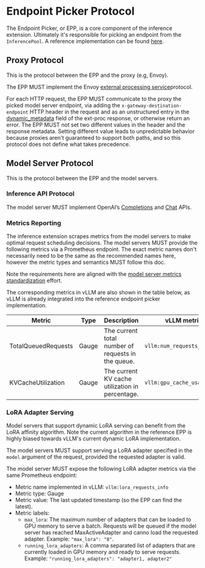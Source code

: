 # Endpoint Picker Protocol

The Endpoint Picker, or EPP, is a core component of the inference extension. Ultimately it's
responsible for picking an endpoint from the `InferencePool`. A reference implementation can be
found [here](../../../pkg/ext-proc/).

## Proxy Protocol

This is the protocol between the EPP and the proxy (e.g, Envoy).

The EPP MUST implement the Envoy
[external processing service](https://www.envoyproxy.io/docs/envoy/latest/api-v3/service/ext_proc/v3/external_processor)protocol.

For each HTTP request, the EPP MUST communicate to the proxy the picked model server endpoint, via
adding the `x-gateway-destination-endpoint` HTTP header in the request and as an unstructured entry in the [dynamic_metadata](https://github.com/envoyproxy/go-control-plane/blob/c19bf63a811c90bf9e02f8e0dc1dcef94931ebb4/envoy/service/ext_proc/v3/external_processor.pb.go#L320) field of the ext-proc response, or otherwise return an error. The EPP MUST not set two different values in the header and the response metadata. 
Setting different value leads to unpredictable behavior because proxies aren't guaranteed to support both paths, and so this protocol does not define what takes precedence.

## Model Server Protocol

This is the protocol between the EPP and the model servers.

### Inference API Protocol

The model server MUST implement OpenAI’s [Completions](https://platform.openai.com/docs/api-reference/completions)
and [Chat](https://platform.openai.com/docs/api-reference/chat) APIs.

### Metrics Reporting

The inference extension scrapes metrics from the model servers to make optimal request scheduling
decisions. The model servers MUST provide the following metrics via a Prometheus endpoint. The exact
metric names don't necessarily need to be the same as the recommended names here, however the
metric types and semantics MUST follow this doc.

Note the requirements here are aligned with the
[model server metrics standardization](https://docs.google.com/document/d/1SpSp1E6moa4HSrJnS4x3NpLuj88sMXr2tbofKlzTZpk)
effort.

The corresponding metrics in vLLM are also shown in the table below, as vLLM is already integrated
into the reference endpoint picker implementation.

| Metric | Type | Description | vLLM metric |
| ----- | ---- | ---- | ---- |
| TotalQueuedRequests         | Gauge     | The current total number of requests in the queue.| `vllm:num_requests_waiting`|
| KVCacheUtilization| Gauge     | The current KV cache utilization in percentage.| `vllm:gpu_cache_usage_perc`|


### LoRA Adapter Serving

Model servers that support dynamic LoRA serving can benefit from the LoRA affinity algorithm. Note
the current algorithm in the reference EPP is highly biased towards vLLM's current dynamic LoRA 
implementation.

The model servers MUST support serving a LoRA adapter specified in the `model` argument of the
request, provided the requested adapter is valid.

The model server MUST expose the following LoRA adapter metrics via the same Prometheus endpoint:

* Metric name implemented in vLLM: `vllm:lora_requests_info` 
* Metric type: Gauge
* Metric value: The last updated timestamp (so the EPP can find the latest).
* Metric labels: 
  * `max_lora`: The maximum number of adapters that can be loaded to GPU memory to serve a batch.
  Requests will be queued if the model server has reached MaxActiveAdapter and canno load the
  requested adapter. Example: `"max_lora": "8"`.
  * `running_lora_adapters`: A comma separated list of adapters that are currently loaded in GPU
    memory and ready to serve requests. Example: `"running_lora_adapters": "adapter1, adapter2"`
